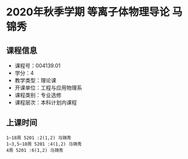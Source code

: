 # 2020年秋季学期 等离子体物理导论 马锦秀






## 课程信息

- 课程号：004139.01
- 学分：4
- 教学类型：理论课
- 开课单位：工程与应用物理系
- 课程类别：专业选修
- 课程层次：本科计划内课程

## 上课时间

```
1~18周 5201 :2(1,2) 马锦秀
1~3,5~18周 5201 :4(1,2) 马锦秀
4周 5201 :6(1,2) 马锦秀
```

